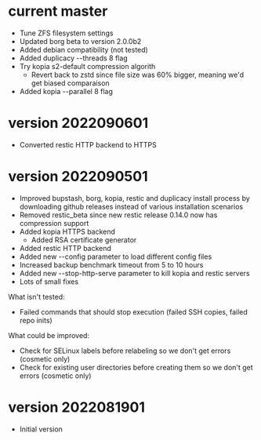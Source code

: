 # current master

- Tune ZFS filesystem settings
- Updated borg beta to version 2.0.0b2
- Added debian compatibility (not tested)
- Added duplicacy --threads 8 flag
- Try kopia s2-default compression algorith
  - Revert back to zstd since file size was 60% bigger, meaning we'd get biased comparaison
- Added kopia --parallel 8 flag

# version 2022090601

- Converted restic HTTP backend to HTTPS

# version 2022090501

- Improved bupstash, borg, kopia, restic and duplicacy install process by downloading github releases instead of various installation scenarios
- Removed restic_beta since new restic release 0.14.0 now has compression support
- Added kopia HTTPS backend
  - Added RSA certificate generator
- Added restic HTTP backend
- Added new --config parameter to load different config files
- Increased backup benchmark timeout from 5 to 10 hours
- Added new --stop-http-serve parameter to kill kopia and restic servers
- Lots of small fixes

What isn't tested:
- Failed commands that should stop execution (failed SSH copies, failed repo inits)

What could be improved:
- Check for SELinux labels before relabeling so we don't get errors (cosmetic only)
- Check for existing user directories before creating them so we don't get errors (cosmetic only)

# version 2022081901

- Initial version
